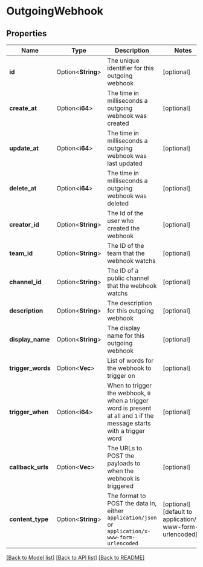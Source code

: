 # OutgoingWebhook

## Properties

Name | Type | Description | Notes
------------ | ------------- | ------------- | -------------
**id** | Option<**String**> | The unique identifier for this outgoing webhook | [optional]
**create_at** | Option<**i64**> | The time in milliseconds a outgoing webhook was created | [optional]
**update_at** | Option<**i64**> | The time in milliseconds a outgoing webhook was last updated | [optional]
**delete_at** | Option<**i64**> | The time in milliseconds a outgoing webhook was deleted | [optional]
**creator_id** | Option<**String**> | The Id of the user who created the webhook | [optional]
**team_id** | Option<**String**> | The ID of the team that the webhook watchs | [optional]
**channel_id** | Option<**String**> | The ID of a public channel that the webhook watchs | [optional]
**description** | Option<**String**> | The description for this outgoing webhook | [optional]
**display_name** | Option<**String**> | The display name for this outgoing webhook | [optional]
**trigger_words** | Option<**Vec<String>**> | List of words for the webhook to trigger on | [optional]
**trigger_when** | Option<**i64**> | When to trigger the webhook, `0` when a trigger word is present at all and `1` if the message starts with a trigger word | [optional]
**callback_urls** | Option<**Vec<String>**> | The URLs to POST the payloads to when the webhook is triggered | [optional]
**content_type** | Option<**String**> | The format to POST the data in, either `application/json` or `application/x-www-form-urlencoded` | [optional][default to application/x-www-form-urlencoded]

[[Back to Model list]](../README.md#documentation-for-models) [[Back to API list]](../README.md#documentation-for-api-endpoints) [[Back to README]](../README.md)


